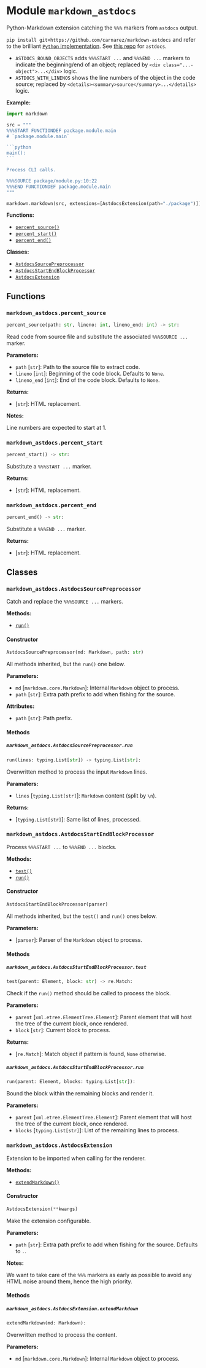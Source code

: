 # Module `markdown_astdocs`

Python-Markdown extension catching the `%%%` markers from `astdocs` output.

`pip install git+https://github.com/carnarez/markdown-astdocs` and refer to the
brilliant [`Python` implementation](https://github.com/Python-Markdown/markdown).
See [this repo](https://github.com/carnarez/astdocs) for `astdocs`.

* `ASTDOCS_BOUND_OBJECTS` adds `%%%START ...` and `%%%END ...` markers to indicate the
  beginning/end of an object; replaced by `<div class="...-object">...</div>` logic.
* `ASTDOCS_WITH_LINENOS` shows the line numbers of the object in the code source;
  replaced by `<details><summary>source</summary>...</details>` logic.

**Example:**

````python
import markdown

src = """
%%%START FUNCTIONDEF package.module.main
# `package.module.main`

```python
main():
```

Process CLI calls.

%%%SOURCE package/module.py:10:22
%%%END FUNCTIONDEF package.module.main
"""

markdown.markdown(src, extensions=[AstdocsExtension(path="./package")])
````

**Functions:**

* [`percent_source()`](#markdown_astdocspercent_source)
* [`percent_start()`](#markdown_astdocspercent_start)
* [`percent_end()`](#markdown_astdocspercent_end)

**Classes:**

* [`AstdocsSourcePreprocessor`](#markdown_astdocsastdocssourcepreprocessor)
* [`AstdocsStartEndBlockProcessor`](#markdown_astdocsastdocsstartendblockprocessor)
* [`AstdocsExtension`](#markdown_astdocsastdocsextension)

## Functions

### `markdown_astdocs.percent_source`

```python
percent_source(path: str, lineno: int, lineno_end: int) -> str:
```

Read code from source file and substitute the associated `%%%SOURCE ...` marker.

**Parameters:**

* `path` [`str`]: Path to the source file to extract code.
* `lineno` [`int`]: Beginning of the code block. Defaults to `None`.
* `lineno_end` [`int`]: End of the code block. Defaults to `None`.

**Returns:**

* [`str`]: HTML replacement.

**Notes:**

Line numbers are expected to start at 1.

### `markdown_astdocs.percent_start`

```python
percent_start() -> str:
```

Substitute a `%%%START ...` marker.

**Returns:**

* [`str`]: HTML replacement.

### `markdown_astdocs.percent_end`

```python
percent_end() -> str:
```

Substitute a `%%%END ...` marker.

**Returns:**

* [`str`]: HTML replacement.

## Classes

### `markdown_astdocs.AstdocsSourcePreprocessor`

Catch and replace the `%%%SOURCE ...` markers.

**Methods:**

* [`run()`](#markdown_astdocsastdocssourcepreprocessorrun)

#### Constructor

```python
AstdocsSourcePreprocessor(md: Markdown, path: str)
```

All methods inherited, but the `run()` one below.

**Parameters:**

* `md` [`markdown.core.Markdown`]: Internal `Markdown` object to process.
* `path` [`str`]: Extra path prefix to add when fishing for the source.

**Attributes:**

* `path` [`str`]: Path prefix.

#### Methods

##### `markdown_astdocs.AstdocsSourcePreprocessor.run`

```python
run(lines: typing.List[str]) -> typing.List[str]:
```

Overwritten method to process the input `Markdown` lines.

**Paramaters:**

* `lines` [`typing.List[str]`]: `Markdown` content (split by `\n`).

**Returns:**

* [`typing.List[str]`]: Same list of lines, processed.

### `markdown_astdocs.AstdocsStartEndBlockProcessor`

Process `%%%START ...` to `%%%END ...` blocks.

**Methods:**

* [`test()`](#markdown_astdocsastdocsstartendblockprocessortest)
* [`run()`](#markdown_astdocsastdocsstartendblockprocessorrun)

#### Constructor

```python
AstdocsStartEndBlockProcessor(parser)
```

All methods inherited, but the `test()` and `run()` ones below.

**Parameters:**

* [`parser`]: Parser of the `Markdown` object to process.

#### Methods

##### `markdown_astdocs.AstdocsStartEndBlockProcessor.test`

```python
test(parent: Element, block: str) -> re.Match:
```

Check if the `run()` method should be called to process the block.

**Parameters:**

* `parent` [`xml.etree.ElementTree.Element`]: Parent element that will host the tree of the current block, once rendered.
* `block` [`str`]: Current block to process.

**Returns:**

* [`re.Match`]: Match object if pattern is found, `None` otherwise.

##### `markdown_astdocs.AstdocsStartEndBlockProcessor.run`

```python
run(parent: Element, blocks: typing.List[str]):
```

Bound the block within the remaining blocks and render it.

**Parameters:**

* `parent` [`xml.etree.ElementTree.Element`]: Parent element that will host the tree of the current block, once rendered.
* `blocks` [`typing.List[str]`]: List of the remaining lines to process.

### `markdown_astdocs.AstdocsExtension`

Extension to be imported when calling for the renderer.

**Methods:**

* [`extendMarkdown()`](#markdown_astdocsastdocsextensionextendmarkdown)

#### Constructor

```python
AstdocsExtension(**kwargs)
```

Make the extension configurable.

**Parameters:**

* `path` [`str`]: Extra path prefix to add when fishing for the source. Defaults to `.`.

**Notes:**

We want to take care of the `%%%` markers as early as possible to avoid any
HTML noise around them, hence the high priority.

#### Methods

##### `markdown_astdocs.AstdocsExtension.extendMarkdown`

```python
extendMarkdown(md: Markdown):
```

Overwritten method to process the content.

**Parameters:**

* `md` [`markdown.core.Markdown`]: Internal `Markdown` object to process.
